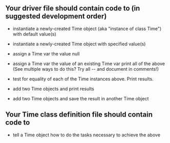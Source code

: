 ## Your driver file should contain code to (in suggested development order)
* instantiate a newly-created Time object (aka "instance of class Time") with default value(s)

* instantiate a newly-created Time object with specified value(s)

* assign a Time var the value null

* assign a Time var the value of an existing Time var
print all of the above (See multiple ways to do this? Try all -- and document in comments!)

* test for equality of each of the Time instances above. Print results.

* add two Time objects and print results

* add two Time objects and save the result in another Time object

## Your Time class definition file should contain code to
* tell a Time object how to do the tasks necessary to achieve the above